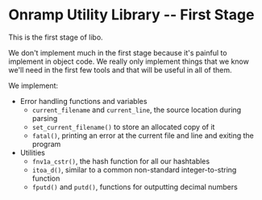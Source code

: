 # Onramp Utility Library -- First Stage

This is the first stage of libo.

We don't implement much in the first stage because it's painful to implement in object code. We really only implement things that we know we'll need in the first few tools and that will be useful in all of them.

We implement:

- Error handling functions and variables
    - `current_filename` and `current_line`, the source location during parsing
    - `set_current_filename()` to store an allocated copy of it
    - `fatal()`, printing an error at the current file and line and exiting the program
- Utilities
    - `fnv1a_cstr()`, the hash function for all our hashtables
    - `itoa_d()`, similar to a common non-standard integer-to-string function
    - `fputd()` and `putd()`, functions for outputting decimal numbers

